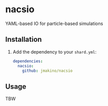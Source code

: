 # nacsio
YAML-based IO for particle-based simulations



## Installation


1. Add the dependency to your `shard.yml`:

   ```yaml
   dependencies:
     nacsio:
       github: jmakino/nacsio
   ```

## Usage

TBW
